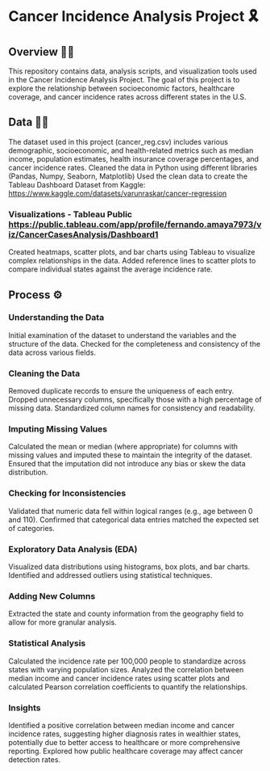 # Cancer Incidence Analysis Project 🎗️
## Overview 📄🧐
This repository contains data, analysis scripts, and visualization tools used in the Cancer Incidence Analysis Project. The goal of this project is to explore the relationship between socioeconomic factors, healthcare coverage, and cancer incidence rates across different states in the U.S.



## Data 📄🤓
The dataset used in this project (cancer_reg.csv) includes various demographic, socioeconomic, and health-related metrics such as median income, population estimates, health insurance coverage percentages, and cancer incidence rates.
Cleaned the data in Python using different libraries (Pandas, Numpy, Seaborn, Matplotlib)
Used the clean data to create the Tableau Dashboard
Dataset from Kaggle: https://www.kaggle.com/datasets/varunraskar/cancer-regression

### Visualizations - Tableau Public https://public.tableau.com/app/profile/fernando.amaya7973/viz/CancerCasesAnalysis/Dashboard1
Created heatmaps, scatter plots, and bar charts using Tableau to visualize complex relationships in the data.
Added reference lines to scatter plots to compare individual states against the average incidence rate. 

## Process ⚙️
### Understanding the Data
Initial examination of the dataset to understand the variables and the structure of the data.
Checked for the completeness and consistency of the data across various fields.
### Cleaning the Data
Removed duplicate records to ensure the uniqueness of each entry.
Dropped unnecessary columns, specifically those with a high percentage of missing data.
Standardized column names for consistency and readability.
### Imputing Missing Values
Calculated the mean or median (where appropriate) for columns with missing values and imputed these to maintain the integrity of the dataset.
Ensured that the imputation did not introduce any bias or skew the data distribution.
### Checking for Inconsistencies
Validated that numeric data fell within logical ranges (e.g., age between 0 and 110).
Confirmed that categorical data entries matched the expected set of categories.
### Exploratory Data Analysis (EDA)
Visualized data distributions using histograms, box plots, and bar charts.
Identified and addressed outliers using statistical techniques.
### Adding New Columns
Extracted the state and county information from the geography field to allow for more granular analysis.
### Statistical Analysis
Calculated the incidence rate per 100,000 people to standardize across states with varying population sizes.
Analyzed the correlation between median income and cancer incidence rates using scatter plots and calculated Pearson correlation coefficients to quantify the relationships.

### Insights
Identified a positive correlation between median income and cancer incidence rates, suggesting higher diagnosis rates in wealthier states, potentially due to better access to healthcare or more comprehensive reporting.
Explored how public healthcare coverage may affect cancer detection rates.


